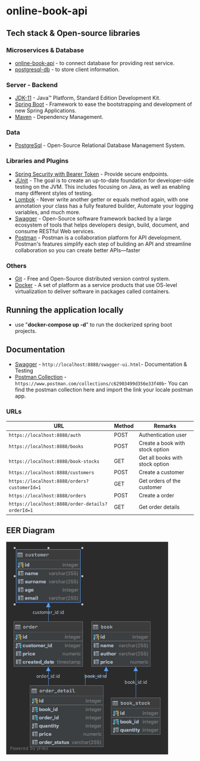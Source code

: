 # online-book-api


## Tech stack & Open-source libraries

### Microservices & Database

* 	[online-book-api](https://github.com/cengizbursali/online-book-api) - to connect database for providing rest service.
* 	[postgresql-db](https://github.com/cengizbursali/online-book-api/tree/master/postgresql-db) - to store client information.

### Server - Backend

* 	[JDK-11](https://www.oracle.com/java/technologies/javase-jdk11-downloads.html) - Java™ Platform, Standard Edition Development Kit.
* 	[Spring Boot](https://spring.io/projects/spring-boot) - Framework to ease the bootstrapping and development of new Spring Applications.
* 	[Maven](https://maven.apache.org/) - Dependency Management.

### Data

* 	[PostgreSql](https://www.postgresql.org/) - Open-Source Relational Database Management System.

###  Libraries and Plugins

* 	[Spring Security with Bearer Token](https://www.baeldung.com/security-spring/) - Provide secure endpoints.
* 	[JUnit](https://junit.org/junit5/) - The goal is to create an up-to-date foundation for developer-side testing on the JVM. This includes focusing on Java, as well as enabling many different styles of testing.
* 	[Lombok](https://projectlombok.org/) - Never write another getter or equals method again, with one annotation your class has a fully featured builder, Automate your logging variables, and much more.
* 	[Swagger](https://swagger.io/) - Open-Source software framework backed by a large ecosystem of tools that helps developers design, build, document, and consume RESTful Web services.
* 	[Postman](https://www.postman.com/) - Postman is a collaboration platform for API development. Postman's features simplify each step of building an API and streamline collaboration so you can create better APIs—faster

### Others 

* 	[Git](https://git-scm.com/) - Free and Open-Source distributed version control system.
*   [Docker](https://www.docker.com/) - A set of platform as a service products that use OS-level virtualization to deliver software in packages called containers.


## Running the application locally

*	use "**docker-compose up -d**" to run the dockerized spring boot projects.

## Documentation

* 	[Swagger](http://localhost:8888/swagger-ui.html) - `http://localhost:8888/swagger-ui.html`- Documentation & Testing
* 	[Postman Collection](https://www.postman.com/collections/c62903499d356e33f40b/) -`https://www.postman.com/collections/c62903499d356e33f40b`- You can find the postman collection here and import the link your locale postman app.

### URLs

|                   URL                           | Method |              Remarks                 |
|-------------------------------------------------|--------|--------------------------------------|
|`https://localhost:8888/auth`                    | POST   | Authentication user                  |
|`https://localhost:8888/books`                   | POST   | Create a book with stock option      |
|`https://localhost:8888/book-stocks`             | GET    | Get all books with stock option      |
|`https://localhost:8888/customers`               | POST   | Create a customer                    |
|`https://localhost:8888/orders?customerId=1`     | GET    | Get orders of the customer           |
|`https://localhost:8888/orders`                  | POST   | Create a order                       |
|`https://localhost:8888/order-details?orderId=1` | GET    | Get order details                    |


## EER Diagram

<img src="images\book.png"/>
